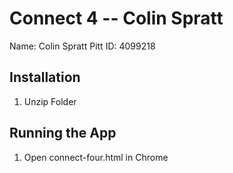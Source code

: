 # Connect 4 -- Colin Spratt

Name: Colin Spratt
Pitt ID: 4099218

## Installation

1. Unzip Folder

## Running the App

1. Open connect-four.html in Chrome
